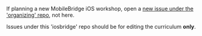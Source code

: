 If planning a new MobileBridge iOS workshop, open a [new issue under the 'organizing' repo](https://github.com/mobilebridge/organizing/issues/new), not here.

Issues under this 'iosbridge' repo should be for editing the curriculum **only**.
